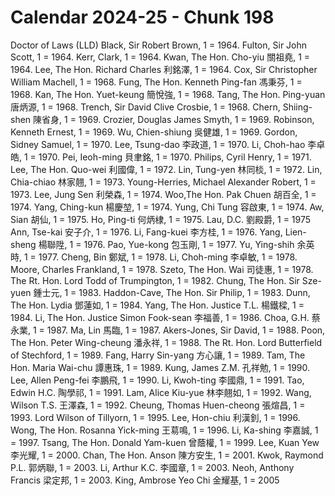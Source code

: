 # Calendar 2024-25 - Chunk 198

<!-- Chunk tokens: 990, Enriched tokens: 997 -->

Doctor of Laws (LLD)
Black, Sir Robert Brown, 1 = 1964. Fulton, Sir John Scott, 1 = 1964. Kerr, Clark, 1 = 1964. Kwan, The Hon. Cho-yiu 關祖堯, 1 = 1964. Lee, The Hon. Richard Charles 利銘澤, 1 = 1964. Cox, Sir Christopher William Machell, 1 = 1968. Fung, The Hon. Kenneth Ping-fan 馮秉芬, 1 = 1968. Kan, The Hon. Yuet-keung 簡悅強, 1 = 1968. Tang, The Hon. Ping-yuan 唐炳源, 1 = 1968. Trench, Sir David Clive Crosbie, 1 = 1968. Chern, Shiing-shen 陳省身, 1 = 1969. Crozier, Douglas James Smyth, 1 = 1969. Robinson, Kenneth Ernest, 1 = 1969. Wu, Chien-shiung 吳健雄, 1 = 1969. Gordon, Sidney Samuel, 1 = 1970. Lee, Tsung-dao 李政道, 1 = 1970. Li, Choh-hao 李卓皓, 1 = 1970. Pei, Ieoh-ming 貝聿銘, 1 = 1970. Philips, Cyril Henry, 1 = 1971. Lee, The Hon. Quo-wei 利國偉, 1 = 1972. Lin, Tung-yen 林同棪, 1 = 1972. Lin, Chia-chiao 林家翹, 1 = 1973. Young-Herries, Michael Alexander Robert, 1 = 1973. Lee, Jung Sen 利榮森, 1 = 1974. Woo,The Hon. Pak Chuen 胡百全, 1 = 1974. Yang, Ching-kun 楊慶堃, 1 = 1974. Yung, Chi Tung 容啟東, 1 = 1974. Aw, Sian 胡仙, 1 = 1975. Ho, Ping-ti 何炳棣, 1 = 1975. Lau, D.C. 劉殿爵, 1 = 1975
Ann, Tse-kai 安子介, 1 = 1976. Li, Fang-kuei 李方桂, 1 = 1976. Yang, Lien-sheng 楊聯陞, 1 = 1976. Pao, Yue-kong 包玉剛, 1 = 1977. Yu, Ying-shih 余英時, 1 = 1977. Cheng, Bin 鄭斌, 1 = 1978. Li, Choh-ming 李卓敏, 1 = 1978. Moore, Charles Frankland, 1 = 1978. Szeto, The Hon. Wai 司徒惠, 1 = 1978. The Rt. Hon. Lord Todd of Trumpington, 1 = 1982. Chung, The Hon. Sir Sze-yuen 鍾士元, 1 = 1983. Haddon-Cave, The Hon. Sir Philip, 1 = 1983. Dunn, The Hon. Lydia 鄧蓮如, 1 = 1984. Yang, The Hon. Justice T.L. 楊鐵樑, 1 = 1984. Li, The Hon. Justice Simon Fook-sean 李福善, 1 = 1986. Choa, G.H. 蔡永業, 1 = 1987. Ma, Lin 馬臨, 1 = 1987. Akers-Jones, Sir David, 1 = 1988. Poon, The Hon. Peter Wing-cheung 潘永祥, 1 = 1988. The Rt. Hon. Lord Butterfield of Stechford, 1 = 1989. Fang, Harry Sin-yang 方心讓, 1 = 1989. Tam, The Hon. Maria Wai-chu 譚惠珠, 1 = 1989. Kung, James Z.M. 孔祥勉, 1 = 1990. Lee, Allen Peng-fei 李鵬飛, 1 = 1990. Li, Kwoh-ting 李國鼎, 1 = 1991. Tao, Edwin H.C. 陶學祁, 1 = 1991. Lam, Alice Kiu-yue 林李翹如, 1 = 1992. Wang, Wilson T.S. 王澤森, 1 = 1992. Cheung, Thomas Huen-cheong 張煊昌, 1 = 1993. Lord Wilson of Tillyorn, 1 = 1995. Lee, Hon-chiu 利漢釗, 1 = 1996. Wong, The Hon. Rosanna Yick-ming 王䓪鳴, 1 = 1996. Li, Ka-shing 李嘉誠, 1 = 1997. Tsang, The Hon. Donald Yam-kuen 曾蔭權, 1 = 1999. Lee, Kuan Yew 李光耀, 1 = 2000. Chan, The Hon. Anson 陳方安生, 1 = 2001. Kwok, Raymond P.L. 郭炳聯, 1 = 2003. Li, Arthur K.C. 李國章, 1 = 2003. Neoh, Anthony Francis 梁定邦, 1 = 2003. King, Ambrose Yeo Chi 金耀基, 1 = 2005